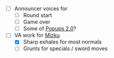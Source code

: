 - [ ] Announcer voices for
	- [ ] Round start
	- [ ] Game over
	- [ ] Some of [Popups 2.0](docs/tasks/before_locals_test/popups_2.0.md)?
- [ ] VA work for [Mizku](docs/gameplay_spec/characters/mizku.md)
	- [x] Sharp exhales for most normals
	- [ ] Grunts for specials / sword moves